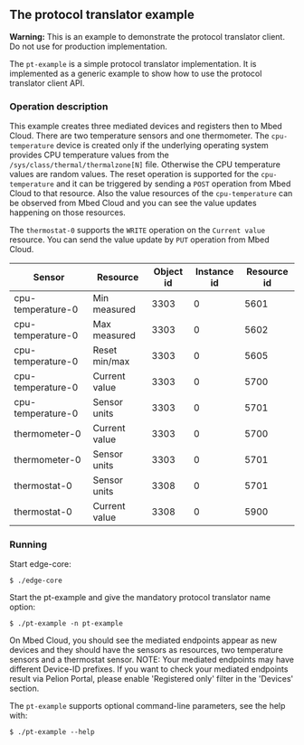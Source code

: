 ## The protocol translator example

<span class="warnings">**Warning:** This is an example to demonstrate the protocol
translator client. Do not use for production implementation.</span>

The `pt-example` is a simple protocol translator implementation. It is
implemented as a generic example to show how to use the protocol translator
client API.

### Operation description

This example creates three mediated devices and registers then to
Mbed Cloud. There are two temperature sensors and one thermometer. The
`cpu-temperature` device is created only if the underlying operating system
provides CPU temperature values from the `/sys/class/thermal/thermalzone[N]` file.
Otherwise the CPU temperature values are random values.
The reset operation is supported for the `cpu-temperature` and it can be
triggered by sending a `POST` operation from Mbed Cloud to that resource. Also
the value resources of the `cpu-temperature` can be observed from Mbed Cloud
and you can see the value updates happening on those resources.

The `thermostat-0` supports the `WRITE` operation on the `Current value`
resource. You can send the value update by `PUT` operation from Mbed Cloud.

| Sensor            | Resource      | Object id | Instance id | Resource id |
|-------------------|---------------|-----------|-------------|-------------|
| cpu-temperature-0 | Min measured  | 3303      | 0           | 5601        |
| cpu-temperature-0 | Max measured  | 3303      | 0           | 5602        |
| cpu-temperature-0 | Reset min/max | 3303      | 0           | 5605        |
| cpu-temperature-0 | Current value | 3303      | 0           | 5700        |
| cpu-temperature-0 | Sensor units  | 3303      | 0           | 5701        |
| thermometer-0     | Current value | 3303      | 0           | 5700        |
| thermometer-0     | Sensor units  | 3303      | 0           | 5701        |
| thermostat-0      | Sensor units  | 3308      | 0           | 5701        |
| thermostat-0      | Current value | 3308      | 0           | 5900        |

### Running

Start edge-core:

```
$ ./edge-core
```

Start the pt-example and give the mandatory protocol translator name option:

```
$ ./pt-example -n pt-example
```

On Mbed Cloud, you should see the mediated endpoints appear as new devices and
they should have the sensors as resources, two temperature sensors and
a thermostat sensor.
NOTE: Your mediated endpoints may have different Device-ID prefixes. If you want to check your mediated endpoints result via Pelion Portal, please enable 'Registered only' filter in the 'Devices' section.

The `pt-example` supports optional command-line parameters, see the help with:

```
$ ./pt-example --help
```
